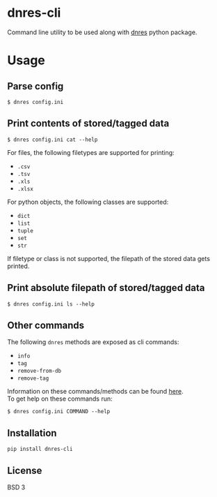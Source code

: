 # dnres-cli

Command line utility to be used along with [dnres](https://github.com/DKioroglou/dnres) python package.

# Usage

## Parse config

```console
$ dnres config.ini
```

## Print contents of stored/tagged data

```console
$ dnres config.ini cat --help 
```

For files, the following filetypes are supported for printing:  

* `.csv` 
* `.tsv` 
* `.xls` 
* `.xlsx`

For python objects, the following classes are supported: 

* `dict` 
* `list` 
* `tuple` 
* `set` 
* `str`

If filetype or class is not supported, the filepath of the stored data gets printed.

## Print absolute filepath of stored/tagged data

```console
$ dnres config.ini ls --help
```

## Other commands

The following `dnres` methods are exposed as cli commands: 

* `info`
* `tag`
* `remove-from-db`
* `remove-tag`

Information on these commands/methods can be found [here](https://dnres.readthedocs.io/en/latest/source/dnres.html).  
To get help on these commands run:  

```console
$ dnres config.ini COMMAND --help
```

## Installation

```
pip install dnres-cli
```

## License

BSD 3
